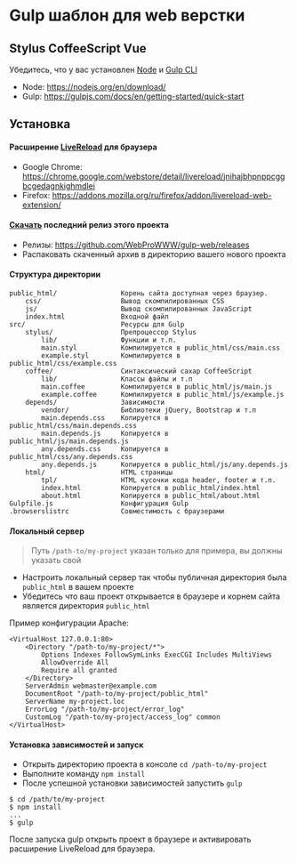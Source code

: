 
# Gulp шаблон для web верстки
## Stylus CoffeeScript Vue

Убедитесь, что у вас установлен
<a href="https://nodejs.org/en/download/" target="_blank">Node</a>
и
<a href="https://gulpjs.com/docs/en/getting-started/quick-start" target="_blank">Gulp CLI</a>

- Node: https://nodejs.org/en/download/
- Gulp: https://gulpjs.com/docs/en/getting-started/quick-start

## Установка

#### Расширение <a href="http://livereload.com" target="_blank">LiveReload</a> для браузера
- Google Chrome: https://chrome.google.com/webstore/detail/livereload/jnihajbhpnppcggbcgedagnkighmdlei
- Firefox: https://addons.mozilla.org/ru/firefox/addon/livereload-web-extension/

#### <a href="https://github.com/WebProWWW/gulp-web/archive/v5.0.1.zip" target="_blank">Скачать</a> последний релиз этого проекта
- Релизы: https://github.com/WebProWWW/gulp-web/releases
- Распаковать скаченный архив в директорию вашего нового проекта

#### Структура директории

```
public_html/                Корень сайта доступная через браузер.
    css/                    Вывод скомпилированных CSS
    js/                     Вывод скомпилированных JavaScript
    index.html              Входной файл
src/                        Ресурсы для Gulp
    stylus/                 Препроцессор Stylus
        lib/                Функции и т.п.
        main.styl           Компилируется в public_html/css/main.css
        example.styl        Компилируется в public_html/css/example.css
    coffee/                 Синтаксический сахар CoffeeScript
        lib/                Классы файлы и т.п
        main.coffee         Компилируется в public_html/js/main.js
        example.coffee      Компилируется в public_html/js/example.js
    depends/                Зависимости
        vendor/             Библиотеки jQuery, Bootstrap и т.п
        main.depends.css    Копируется в public_html/css/main.depends.css
        main.depends.js     Копируется в public_html/js/main.depends.js
        any.depends.css     Копируется в public_html/css/any.depends.css
        any.depends.js      Копируется в public_html/js/any.depends.js
    html/                   HTML страницы
        tpl/                HTML кусочки кода header, footer и т.п.
        index.html          Копируется в public_html/index.html
        about.html          Копируется в public_html/about.html
Gulpfile.js                 Конфигурация Gulp
.browserslistrc             Совместимость с браузерами
```

#### Локальный сервер
> Путь `/path-to/my-project` указан только для примера, вы должны указать свой
- Настроить локальный сервер так чтобы публичная директория была `public_html` в вашем проекте
- Убедитесь что ваш проект открывается в браузере и корнем сайта является директория `public_html`

Пример конфигурации Apache:
```ApacheConf
<VirtualHost 127.0.0.1:80>
    <Directory "/path-to/my-project/*">
        Options Indexes FollowSymLinks ExecCGI Includes MultiViews
        AllowOverride All
        Require all granted
    </Directory>
    ServerAdmin webmaster@example.com
    DocumentRoot "/path-to/my-project/public_html"
    ServerName my-project.loc
    ErrorLog "/path-to/my-project/error_log"
    CustomLog "/path-to/my-project/access_log" common
</VirtualHost>
```

#### Установка зависимостей и запуск

- Открыть директорию проекта в консоле `cd /path-to/my-project`
- Выполните команду `npm install`
- После успешной установки зависимостей запустить `gulp`

```Shell
$ cd /path/to/my-project
$ npm install
...
$ gulp
```

После запуска gulp открыть проект в браузере и активировать расширение LiveReload для браузера.